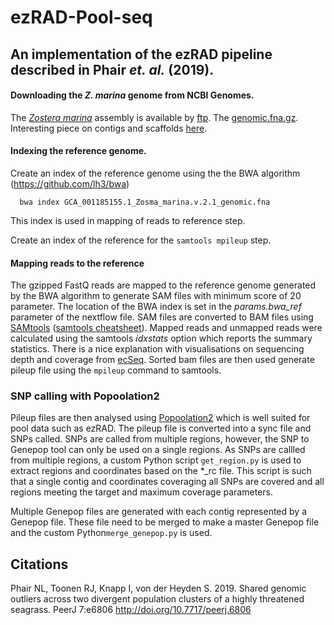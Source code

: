 # ezRAD-Pool-seq

## An implementation of the ezRAD pipeline described in Phair _et. al._ (2019).

#### Downloading the _Z. marina_ genome from NCBI Genomes. 

The [_Zostera marina_](https://www.ncbi.nlm.nih.gov/Taxonomy/Browser/wwwtax.cgi?mode=Info&id=29655&lvl=3&lin=f&keep=1&srchmode=1&unlock) assembly is available by [ftp](https://ftp.ncbi.nih.gov/genomes/genbank/plant/Zostera_marina/all_assembly_versions/GCA_001185155.1_Zosma_marina.v.2.1/). The [genomic.fna.gz](https://ftp.ncbi.nlm.nih.gov/genomes/all/GCA/001/185/155/GCA_001185155.1_Zosma_marina.v.2.1/GCA_001185155.1_Zosma_marina.v.2.1_genomic.fna.gz). Interesting piece on contigs and scaffolds [here](https://www.pacb.com/blog/genomes-vs-gennnnes-difference-contigs-scaffolds-genome-assemblies/).


#### Indexing the reference genome.

Create an index of the reference genome using the the BWA algorithm (https://github.com/lh3/bwa)

```
  bwa index GCA_001185155.1_Zosma_marina.v.2.1_genomic.fna

```
This index is used in mapping of reads to reference step.


Create an index of the reference for the ```samtools mpileup``` step.



#### Mapping reads to the reference 

The gzipped FastQ reads are mapped to the reference genome generated by the BWA algorithm to generate SAM files with minimum score of 20 parameter. The location of the BWA index is set in the _params.bwa_ref_ parameter of the nextflow file. SAM files are converted to BAM files using [SAMtools](http://www.htslib.org/doc/samtools.html) ([samtools cheatsheet](https://coding4medicine.com/cheatsheets/samtools.html)).
Mapped reads and unmapped reads were calculated using the samtools _idxstats_ option which reports the summary statistics. There is a nice explanation with visualisations on sequencing depth and coverage from [ecSeq](https://www.ecseq.com/support/ngs/how-to-calculate-the-coverage-for-a-sequencing-experiment). Sorted bam files are then used generate pileup file using the ```mpileup```  command to samtools.


### SNP calling with Popoolation2
Pileup files are then analysed using [Popoolation2](https://sourceforge.net/projects/popoolation2/files/latest/download) which is well suited for pool data such as ezRAD. The pileup file is converted into a sync file and SNPs called. SNPs  are called from multiple regions, however, the SNP to Genepop tool can only be used on a single regions. As SNPs are callled from multiple regions, a custom Python script ```get_region.py``` is used to extract regions and coordinates based on the *_rc file. This script is such that a single contig and coordinates coveraging all SNPs are covered and all regions meeting the target and maximum coverage parameters.

Multiple Genepop files are generated with each contig represented by a Genepop file. These file need to be merged to make a master Genepop file and the  custom Python```merge_genepop.py``` is used.


## Citations ##

Phair NL, Toonen RJ, Knapp I, von der Heyden S. 2019. Shared genomic outliers across two divergent population clusters of a highly threatened seagrass. PeerJ 7:e6806 http://doi.org/10.7717/peerj.6806
